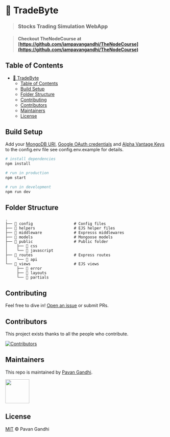 # 💸 TradeByte

> ### Stocks Trading Simulation WebApp

> #### Checkout TheNodeCourse at [https://github.com/iampavangandhi/TheNodeCourse](https://github.com/iampavangandhi/TheNodeCourse)

## Table of Contents

- [💸 TradeByte](#-tradebyte)
  - [Table of Contents](#table-of-contents)
  - [Build Setup](#build-setup)
  - [Folder Structure](#folder-structure)
  - [Contributing](#contributing)
  - [Contributors](#contributors)
  - [Maintainers](#maintainers)
  - [License](#license)

## Build Setup

Add your [MongoDB URI](https://www.mongodb.com/cloud/atlas), [Google OAuth credentials](console.developers.google.com/) and [Alpha Vantage Keys](https://www.alphavantage.co/) to the config.env file see config.env.example for details.

```bash
# install dependencies
npm install

# run in production
npm start

# run in development
npm run dev
```

## Folder Structure

    .
    ├── 📁 config                  # Config files
    ├── 📁 helpers                 # EJS helper files
    ├── 📁 middleware              # Expresss middlewares
    ├── 📁 models                  # Mongoose models
    ├── 📁 public                  # Public folder
    │    ├── 📁 css
    │    └── 📁 javascript
    ├── 📁 routes                  # Express routes
    │    └── 📁 api
    └── 📁 views                   # EJS views
         ├── 📁 error
         ├── 📁 layouts
         └── 📁 partials

## Contributing

Feel free to dive in! [Open an issue](https://github.com/iampavangandhi/TradeByte/issues/new) or submit PRs.

## Contributors

This project exists thanks to all the people who contribute.

[![Contributors](https://readme-contributors.now.sh/iampavangandhi/tradebyte?extension=jpg&width=300&avatarSize=25)](https://github.com/iampavangandhi/TradeByte/graphs/contributors)

## Maintainers

This repo is maintained by [Pavan Gandhi](https://github.con/iampavangandhi).

<img style="border-radius = 50%" src="https://avatars3.githubusercontent.com/u/42767012?s=460&v=4" width=75/>

## License

[MIT](LICENSE) © Pavan Gandhi
